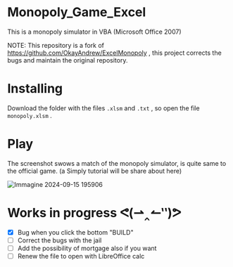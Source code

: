 # Monopoly_Game_Excel
This is a monopoly simulator in VBA (Microsoft Office 2007)

NOTE: This repository is a fork of https://github.com/OkayAndrew/ExcelMonopoly , this project corrects the bugs and maintain the original repository.
# Installing 
Download the folder with the files `.xlsm`  and  `.txt` , so open the file `monopoly.xlsm` .
# Play
The screenshot swows a match of the monopoly simulator, is quite same to the official game. (a Simply tutorial will be share about here)

![Immagine 2024-09-15 195906](https://github.com/user-attachments/assets/fb876c76-0aee-4d27-a54e-164fc88ba3b8)

# Works in progress ᕙ⁠(⁠⇀⁠‸⁠↼⁠‶⁠)⁠ᕗ
- [X] Bug when you click the bottom "BUILD"
- [ ] Correct the bugs with the jail
- [ ] Add the possibility of mortgage also if you want
- [ ] Renew the file to open with LibreOffice calc
